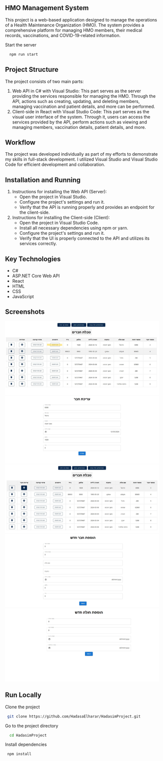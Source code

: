 ## HMO Management System

This project is a web-based application designed to manage the operations of a Health Maintenance Organization (HMO).
The system provides a comprehensive platform for managing HMO members, their medical records, vaccinations, and COVID-19-related information.

Start the server

```bash
  npm run start
```

## Project Structure

The project consists of two main parts:

1. Web API in C# with Visual Studio: This part serves as the server providing the services
   responsible for managing the HMO. Through the API, actions such as creating, updating, and
   deleting members, managing vaccination and patient details, and more can be performed.
2. Client-side in React with Visual Studio Code: This part serves as the visual user interface of the
   system. Through it, users can access the services provided by the API, perform actions such as
   viewing and managing members, vaccination details, patient details, and more.
   
## Workflow
The project was developed individually as part of my efforts to demonstrate my skills in full-stack 
development. I utilized Visual Studio and Visual Studio Code for efficient development and
collaboration.

## Installation and Running
1. Instructions for installing the Web API (Server):
   * Open the project in Visual Studio.
   * Configure the project's settings and run it.
   * Verify that the API is running properly and provides an endpoint for the client-side.
2. Instructions for installing the Client-side (Client):
   * Open the project in Visual Studio Code.
   * Install all necessary dependencies using npm or yarn.
   * Configure the project's settings and run it.
   * Verify that the UI is properly connected to the API and utilizes its services correctly.

## Key Technologies
* C#
* ASP.NET Core Web API
* React
* HTML
* CSS
* JavaScript


## Screenshots

![homePage](./frontend/ScreenShot/Homepage.jpg)
![Edit_member_screenshot](./frontend/ScreenShot/Edit_member_screenshot.jpg)
![Edit_member](./frontend/ScreenShot/Edit_member.jpg)
![Add_member](./frontend/ScreenShot/Add_member.jpg)
![Add_patient](./frontend/ScreenShot/Add_patient.jpg)

## Run Locally

Clone the project
```bash
 git clone https://github.com/HadasaElharar/HadasimProject.git

```
Go to the project directory
```bash
  cd HadasimProject
```
 Install dependencies
```bash
 npm install
```
 
